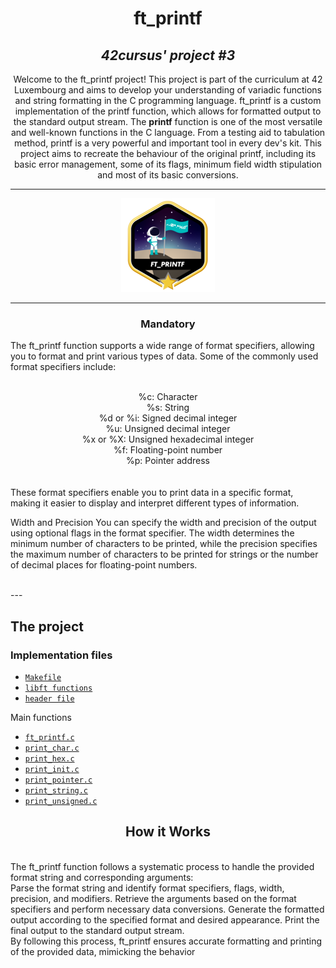 <h1 align=center>
	<b>ft_printf</b>
</h1>

<h2 align=center>
	 <i>42cursus' project #3</i>
</h2>

<p align=center>
	Welcome to the ft_printf project! This project is part of the curriculum at 42 Luxembourg and aims to develop your understanding of variadic functions and string formatting in the C programming language. ft_printf is a custom implementation of the printf function, which allows for formatted output to the standard output stream.
	The <b>printf</b> function is one of the most versatile and well-known functions in the C language. From a testing aid to tabulation method, printf is a very powerful and important tool in every dev's kit. This project aims to recreate the behaviour of the original printf, including its basic error management, some of its flags, minimum field width stipulation and most of its basic conversions.

---
<div align="center">
    <img src="https://github.com/AndreLuiz-Cardoso/42_badges_utils/blob/main/ft_printfm.png?raw=true" alt="cado-car's 42Project Badge"/>
</div>

---

<h3 align=center>
Mandatory
</h3>

The ft_printf function supports a wide range of format specifiers, allowing you to format and print various types of data. Some of the commonly used format specifiers include:
<br/>
<br/>
<div align="center">
%c: Character <br/>
%s: String <br/>
%d or %i: Signed decimal integer <br/>
%u: Unsigned decimal integer <br/>
%x or %X: Unsigned hexadecimal integer <br/>
%f: Floating-point number <br/>
%p: Pointer address <br/>
</div>
<br/>
<br/>
These format specifiers enable you to print data in a specific format, making it easier to display and interpret different types of information.

Width and Precision
You can specify the width and precision of the output using optional flags in the format specifier. The width determines the minimum number of characters to be printed, while the precision specifies the maximum number of characters to be printed for strings or the number of decimal places for floating-point numbers.

<br/>
---

<h2>
The project
</h2>

### Implementation files
	
- [`Makefile`](Makefile)
- [`libft functions`](libft/)
- [`header file`](ft_printf.h)

Main functions
	
- [`ft_printf.c`](ft_printf.c)
- [`print_char.c`](print_char.c)
- [`print_hex.c`](print_hex.c)
- [`print_init.c`](print_init.c)
- [`print_pointer.c`](print_pointer.c)
- [`print_string.c`](print_string.c)
- [`print_unsigned.c`](print_unsigned.c)
<div align="center">
<h2> How it Works </h2>
</div>
<br/>
The ft_printf function follows a systematic process to handle the provided format string and corresponding arguments:
<br/>
Parse the format string and identify format specifiers, flags, width, precision, and modifiers.
Retrieve the arguments based on the format specifiers and perform necessary data conversions.
Generate the formatted output according to the specified format and desired appearance.
Print the final output to the standard output stream.
<br/>
By following this process, ft_printf ensures accurate formatting and printing of the provided data, mimicking the behavior
